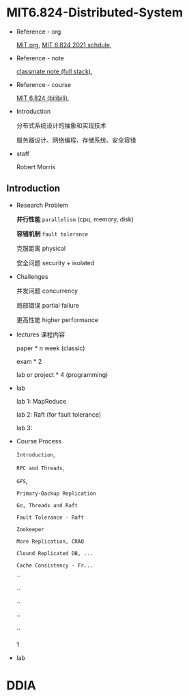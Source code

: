

# MIT6.824-Distributed-System

- Reference - org

  [MIT org](https://pdos.csail.mit.edu/6.824/), [MIT 6.824 2021 schdule](http://nil.csail.mit.edu/6.824/2021/schedule.html), 
  
- Reference - note

  [classmate note (full stack)](https://ashiamd.github.io/docsify-notes/), 

- Reference - course

  [MIT 6.824 (bilibili)](https://www.bilibili.com/video/BV1R7411t71W/?), 





- Introduction

  分布式系统设计的抽象和实现技术

  服务器设计、网络编程、存储系统、安全容错

  

- staff

  Robert Morris

  



## Introduction

- Research Problem 

  **并行性能** `parallelism` (cpu, memory, disk)

  **容错机制** `fault tolerance`

  克服距离 physical

  安全问题 security + isolated

- Challenges

  并发问题 concurrency

  局部错误 partial failure

  更高性能 higher performance





- lectures 课程内容

  paper * n week (classic)

  exam * 2

  lab or project * 4 (programming)

- lab

  lab 1: MapReduce

  lab 2: Raft (for fault tolerance)

  lab 3: 































- Course Process

  `Introduction`, 

  `RPC and Threads`, 

  `GFS`, 

  `Primary-Backup Replication`  

  `Go, Threads and Raft` 

  `Fault Tolerance - Raft` 

  `Zookeeper` 

  `More Replication, CRAQ` 

  `Clound Replicated DB, ...` 

  `Cache Consistency - Fr...` 

  `` 

  `` 

  `` 

  `` 

  `` 

  1



- lab

  





























# DDIA































































































































































































































































